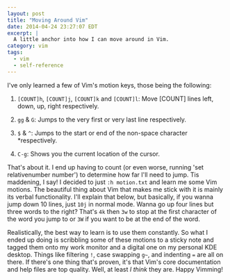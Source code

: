 ```yaml
---
layout: post
title: "Moving Around Vim"
date: 2014-04-24 23:27:07 EDT
excerpt: |
  A little anchor into how I can move around in Vim.
category: vim
tags:
  - vim
  - self-reference
---
```


I've only learned a few of Vim's motion keys, those being the following:

  1. `[COUNT]h`, `[COUNT]j`, `[COUNT]k` and `[COUNT]l`: Move [COUNT] lines left,
    down, up, right respectively.

  1. `gg` & `G`: Jumps to the very first or very last line respectively.

  1. `$` & `^`: Jumps to the start or end of the non-space character
    *respectively.

  1. `C-g`: Shows you the current location of the cursor.

That's about it. I end up having to count (or even worse, running 'set
relativenumber number') to determine how far I'll need to jump. Tis maddening,
I say! I decided to just `:h motion.txt` and learn me some Vim motions. The
beautiful thing about Vim that makes me stick with it is mainly its verbal
functionality. I'll explain that below, but basically, if you wanna jump down
10 lines, just `10j` in normal mode. Wanna go up four lines but three words to
the right? That's `4k` then `3w` to stop at the first character of the word
you jump to or `3W` if you want to be at the end of the word.

Realistically, the best way to learn is to use them constantly. So what I
ended up doing is scribbling some of these motions to a sticky note and tagged
them onto my work monitor and a digital one on my personal KDE desktop. Things
like filtering `!`, case swapping `g~`, and indenting `=` are all on there. If
there's one thing that's proven, it's that Vim's core documentation and help
files are top quality. Well, at least *I think* they are. Happy Vimming!

